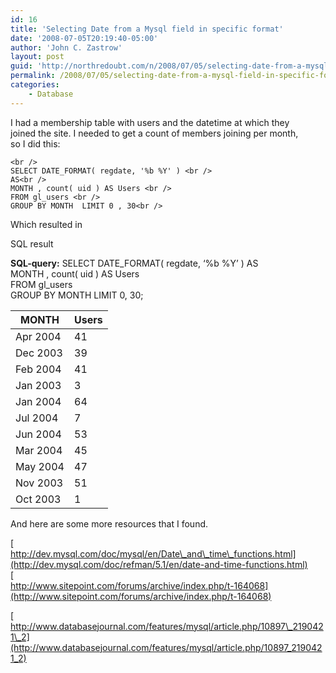 ```yaml
---
id: 16
title: 'Selecting Date from a Mysql field in specific format'
date: '2008-07-05T20:19:40-05:00'
author: 'John C. Zastrow'
layout: post
guid: 'http://northredoubt.com/n/2008/07/05/selecting-date-from-a-mysql-field-in-specific-format/'
permalink: /2008/07/05/selecting-date-from-a-mysql-field-in-specific-format/
categories:
    - Database
---
```


I had a membership table with users and the datetime at which they  
joined the site. I needed to get a count of members joining per month,  
so I did this:

```
<br />
SELECT DATE_FORMAT( regdate, '%b %Y' ) <br />
AS<br />
MONTH , count( uid ) AS Users <br />
FROM gl_users <br />
GROUP BY MONTH  LIMIT 0 , 30<br />
```

Which resulted in

SQL result

 **SQL-query:** SELECT DATE\_FORMAT( regdate, ‘%b %Y’ ) AS  
MONTH , count( uid ) AS Users  
FROM gl\_users  
GROUP BY MONTH LIMIT 0, 30;

| MONTH | Users |
|---|---|
| Apr 2004 | 41 |
| Dec 2003 | 39 |
| Feb 2004 | 41 |
| Jan 2003 | 3 |
| Jan 2004 | 64 |
| Jul 2004 | 7 |
| Jun 2004 | 53 |
| Mar 2004 | 45 |
| May 2004 | 47 |
| Nov 2003 | 51 |
| Oct 2003 | 1 |

And here are some more resources that I found.

[  
http://dev.mysql.com/doc/mysql/en/Date\_and\_time\_functions.html](http://dev.mysql.com/doc/refman/5.1/en/date-and-time-functions.html)  
[  
http://www.sitepoint.com/forums/archive/index.php/t-164068](http://www.sitepoint.com/forums/archive/index.php/t-164068)

[  
http://www.databasejournal.com/features/mysql/article.php/10897\_2190421\_2](http://www.databasejournal.com/features/mysql/article.php/10897_2190421_2)